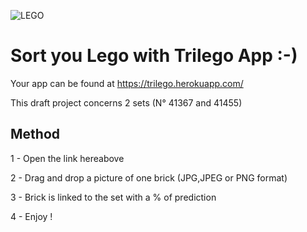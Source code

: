 

![LEGO](https://encrypted-tbn0.gstatic.com/images?q=tbn:ANd9GcRobrJB1pKa7Spf3dOWCT4m4ORKLW_LjsswYw&usqp=CAU)


# Sort you Lego with Trilego App :-)

Your app can be found at https://trilego.herokuapp.com/

This draft project concerns 2 sets (N° 41367 and 41455)

## Method

1 - Open the link hereabove

2 - Drag and drop a picture of one brick (JPG,JPEG or PNG format)

3 - Brick is linked to the set with a % of prediction

4 - Enjoy !
